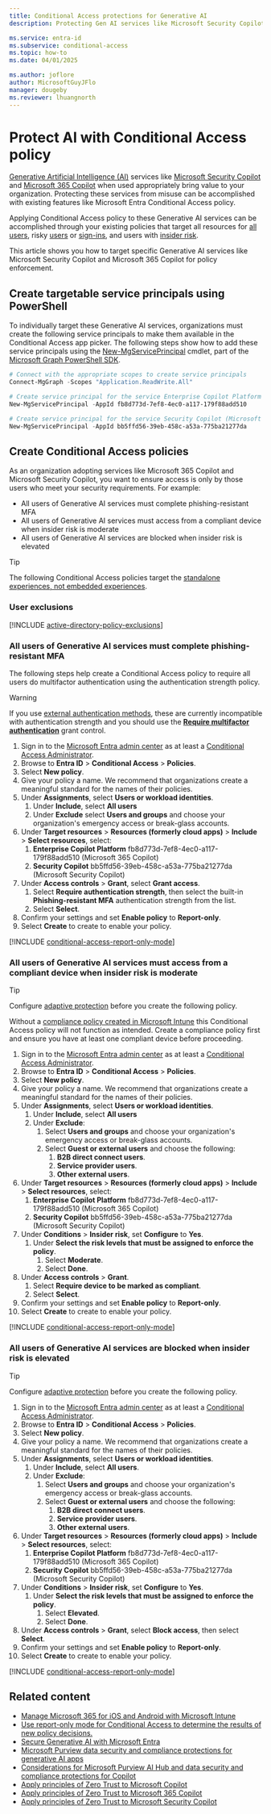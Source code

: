 ```yaml
---
title: Conditional Access protections for Generative AI
description: Protecting Gen AI services like Microsoft Security Copilot and Microsoft 365 Copilot with Conditional Access

ms.service: entra-id
ms.subservice: conditional-access
ms.topic: how-to
ms.date: 04/01/2025

ms.author: joflore
author: MicrosoftGuyJFlo
manager: dougeby
ms.reviewer: lhuangnorth
---
```

# Protect AI with Conditional Access policy

[Generative Artificial Intelligence (AI)](/ai/playbook/technology-guidance/generative-ai/) services like [Microsoft Security Copilot](/copilot/security/microsoft-security-copilot) and [Microsoft 365 Copilot](/copilot/microsoft-365/) when used appropriately bring value to your organization. Protecting these services from misuse can be accomplished with existing features like Microsoft Entra Conditional Access policy.

Applying Conditional Access policy to these Generative AI services can be accomplished through your existing policies that target all resources for [all users](policy-all-users-mfa-strength.md), risky [users](policy-risk-based-user.md) or [sign-ins](policy-risk-based-sign-in.md), and users with [insider risk](policy-risk-based-insider-block.md). 

This article shows you how to target specific Generative AI services like Microsoft Security Copilot and Microsoft 365 Copilot for policy enforcement.

## Create targetable service principals using PowerShell

To individually target these Generative AI services, organizations must create the following service principals to make them available in the Conditional Access app picker. The following steps show how to add these service principals using the [New-MgServicePrincipal](/powershell/module/microsoft.graph.applications/new-mgserviceprincipal) cmdlet, part of the [Microsoft Graph PowerShell SDK](/powershell/microsoftgraph/installation).

```PowerShell
# Connect with the appropriate scopes to create service principals
Connect-MgGraph -Scopes "Application.ReadWrite.All"

# Create service principal for the service Enterprise Copilot Platform (Microsoft 365 Copilot)
New-MgServicePrincipal -AppId fb8d773d-7ef8-4ec0-a117-179f88add510

# Create service principal for the service Security Copilot (Microsoft Security Copilot) 
New-MgServicePrincipal -AppId bb5ffd56-39eb-458c-a53a-775ba21277da
```

## Create Conditional Access policies

As an organization adopting services like Microsoft 365 Copilot and Microsoft Security Copilot, you want to ensure access is only by those users who meet your security requirements. For example:

- All users of Generative AI services must complete phishing-resistant MFA
- All users of Generative AI services must access from a compliant device when insider risk is moderate
- All users of Generative AI services are blocked when insider risk is elevated 

> [!TIP]
> The following Conditional Access policies target the [standalone experiences, not embedded experiences](/copilot/security/experiences-security-copilot#standalone-and-embedded-experiences).

### User exclusions
[!INCLUDE [active-directory-policy-exclusions](~/includes/entra-policy-exclude-user.md)]

### All users of Generative AI services must complete phishing-resistant MFA

The following steps help create a Conditional Access policy to require all users do multifactor authentication using the authentication strength policy.

> [!WARNING]
> If you use [external authentication methods](/entra/identity/authentication/how-to-authentication-external-method-manage), these are currently incompatible with authentication strength and you should use the **[Require multifactor authentication](concept-conditional-access-grant.md#require-multifactor-authentication)** grant control.

1. Sign in to the [Microsoft Entra admin center](https://entra.microsoft.com) as at least a [Conditional Access Administrator](../role-based-access-control/permissions-reference.md#conditional-access-administrator).
1. Browse to **Entra ID** > **Conditional Access** > **Policies**.
1. Select **New policy**.
1. Give your policy a name. We recommend that organizations create a meaningful standard for the names of their policies.
1. Under **Assignments**, select **Users or workload identities**.
   1. Under **Include**, select **All users**
   1. Under **Exclude** select **Users and groups** and choose your organization's emergency access or break-glass accounts.
1. Under **Target resources** > **Resources (formerly cloud apps)** > **Include** > **Select resources**, select:
   1. **Enterprise Copilot Platform** fb8d773d-7ef8-4ec0-a117-179f88add510 (Microsoft 365 Copilot)
   1. **Security Copilot** bb5ffd56-39eb-458c-a53a-775ba21277da (Microsoft Security Copilot)
1. Under **Access controls** > **Grant**, select **Grant access**.
   1. Select **Require authentication strength**, then select the built-in **Phishing-resistant MFA** authentication strength from the list.
   1. Select **Select**.
1. Confirm your settings and set **Enable policy** to **Report-only**.
1. Select **Create** to create to enable your policy.

[!INCLUDE [conditional-access-report-only-mode](../../includes/conditional-access-report-only-mode.md)]

### All users of Generative AI services must access from a compliant device when insider risk is moderate

> [!TIP]
> Configure [adaptive protection](/purview/insider-risk-management-adaptive-protection) before you create the following policy.
> 
> Without a [compliance policy created in Microsoft Intune](/mem/intune/protect/create-compliance-policy) this Conditional Access policy will not function as intended. Create a compliance policy first and ensure you have at least one compliant device before proceeding.

1. Sign in to the [Microsoft Entra admin center](https://entra.microsoft.com) as at least a [Conditional Access Administrator](../role-based-access-control/permissions-reference.md#conditional-access-administrator).
1. Browse to **Entra ID** > **Conditional Access** > **Policies**.
1. Select **New policy**.
1. Give your policy a name. We recommend that organizations create a meaningful standard for the names of their policies.
1. Under **Assignments**, select **Users or workload identities**.
   1. Under **Include**, select **All users**
   1. Under **Exclude**:
      1. Select **Users and groups** and choose your organization's emergency access or break-glass accounts. 
      1. Select **Guest or external users** and choose the following:
         1. **B2B direct connect users**.
         1. **Service provider users**.
         1. **Other external users**.
1. Under **Target resources** > **Resources (formerly cloud apps)** > **Include** > **Select resources**, select:
   1. **Enterprise Copilot Platform** fb8d773d-7ef8-4ec0-a117-179f88add510 (Microsoft 365 Copilot)
   1. **Security Copilot** bb5ffd56-39eb-458c-a53a-775ba21277da (Microsoft Security Copilot)
1. Under **Conditions** > **Insider risk**, set **Configure** to **Yes**. 
   1. Under **Select the risk levels that must be assigned to enforce the policy**. 
      1. Select **Moderate**.
      1. Select **Done**.
1. Under **Access controls** > **Grant**.
   1. Select **Require device to be marked as compliant**.
   1. Select **Select**.
1. Confirm your settings and set **Enable policy** to **Report-only**.
1. Select **Create** to create to enable your policy.

[!INCLUDE [conditional-access-report-only-mode](../../includes/conditional-access-report-only-mode.md)]

### All users of Generative AI services are blocked when insider risk is elevated 

> [!TIP]
> Configure [adaptive protection](/purview/insider-risk-management-adaptive-protection) before you create the following policy.

1. Sign in to the [Microsoft Entra admin center](https://entra.microsoft.com) as at least a [Conditional Access Administrator](../role-based-access-control/permissions-reference.md#conditional-access-administrator).
1. Browse to **Entra ID** > **Conditional Access** > **Policies**.
1. Select **New policy**.
1. Give your policy a name. We recommend that organizations create a meaningful standard for the names of their policies.
1. Under **Assignments**, select **Users or workload identities**.
   1. Under **Include**, select **All users**.
   1. Under **Exclude**:
      1. Select **Users and groups** and choose your organization's emergency access or break-glass accounts. 
      1. Select **Guest or external users** and choose the following:
         1. **B2B direct connect users**.
         1. **Service provider users**.
         1. **Other external users**.
1. Under **Target resources** > **Resources (formerly cloud apps)** > **Include** > **Select resources**, select:
   1. **Enterprise Copilot Platform** fb8d773d-7ef8-4ec0-a117-179f88add510 (Microsoft 365 Copilot)
   1. **Security Copilot** bb5ffd56-39eb-458c-a53a-775ba21277da (Microsoft Security Copilot)
1. Under **Conditions** > **Insider risk**, set **Configure** to **Yes**. 
   1. Under **Select the risk levels that must be assigned to enforce the policy**. 
      1. Select **Elevated**.
      1. Select **Done**.
1. Under **Access controls** > **Grant**, select **Block access**, then select **Select**.
1. Confirm your settings and set **Enable policy** to **Report-only**.
1. Select **Create** to create to enable your policy.

[!INCLUDE [conditional-access-report-only-mode](../../includes/conditional-access-report-only-mode.md)]

## Related content

- [Manage Microsoft 365 for iOS and Android with Microsoft Intune](/intune/intune-service/apps/manage-microsoft-office#copilot-with-enterprise-data-protection)
- [Use report-only mode for Conditional Access to determine the results of new policy decisions.](concept-conditional-access-report-only.md)
- [Secure Generative AI with Microsoft Entra](../../architecture/secure-generative-ai.md)
- [Microsoft Purview data security and compliance protections for generative AI apps](/purview/ai-microsoft-purview)
- [Considerations for Microsoft Purview AI Hub and data security and compliance protections for Copilot](/purview/ai-microsoft-purview-considerations)
- [Apply principles of Zero Trust to Microsoft Copilot](/security/zero-trust/copilots/zero-trust-microsoft-copilot)
- [Apply principles of Zero Trust to Microsoft 365 Copilot](/security/zero-trust/copilots/zero-trust-microsoft-365-copilot#step-2-deploy-or-validate-your-identity-and-access-policies)
- [Apply principles of Zero Trust to Microsoft Security Copilot](/security/zero-trust/copilots/zero-trust-microsoft-copilot-for-security)
